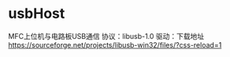 # usbHost
MFC上位机与电路板USB通信
协议：libusb-1.0
驱动：下载地址	https://sourceforge.net/projects/libusb-win32/files/?css-reload=1

